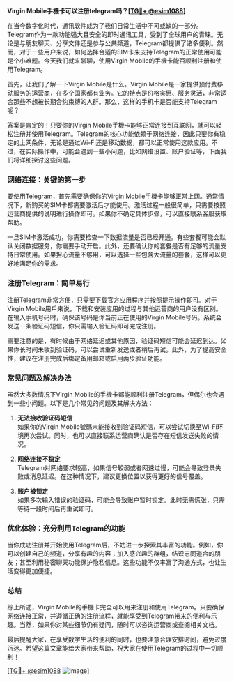 **Virgin Mobile手機卡可以注册telegram吗？[[TG💪+ @esim1088](https://t.me/s/esim1088)]**

在当今数字化时代，通讯软件成为了我们日常生活中不可或缺的一部分。Telegram作为一款功能强大且安全的即时通讯工具，受到了全球用户的青睐。无论是与朋友聊天、分享文件还是参与公共频道，Telegram都提供了诸多便利。然而，对于一些用户来说，如何选择合适的SIM卡来支持Telegram的正常使用可能是个小难题。今天我们就来聊聊，使用Virgin Mobile的手機卡能否顺利注册和使用Telegram。

首先，让我们了解一下Virgin Mobile是什么。Virgin Mobile是一家提供预付费移动服务的运营商，在多个国家都有业务。它的特点是价格实惠、服务灵活，非常适合那些不想被长期合约束缚的人群。那么，这样的手机卡是否能支持Telegram呢？

答案是肯定的！只要你的Virgin Mobile手機卡能够正常连接到互联网，就可以轻松注册并使用Telegram。Telegram的核心功能依赖于网络连接，因此只要你有稳定的上网条件，无论是通过Wi-Fi还是移动数据，都可以正常使用这款应用。不过，在实际操作中，可能会遇到一些小问题，比如网络设置、账户验证等，下面我们将详细探讨这些问题。

### **网络连接：关键的第一步**

要使用Telegram，首先需要确保你的Virgin Mobile手機卡能够正常上网。通常情况下，新购买的SIM卡都需要激活后才能使用。激活过程一般很简单，只需要按照运营商提供的说明进行操作即可。如果你不确定具体步骤，可以直接联系客服获取帮助。

一旦SIM卡激活成功，你需要检查一下数据流量是否已经开通。有些套餐可能会默认关闭数据服务，你需要手动开启。此外，还要确认你的套餐是否有足够的流量支持日常使用。如果担心流量不够用，可以选择一些包含大流量的套餐，这样可以更好地满足你的需求。

### **注册Telegram：简单易行**

注册Telegram非常方便，只需要下载官方应用程序并按照提示操作即可。对于Virgin Mobile用戶来说，下载和安装应用的过程与其他运营商的用户没有区别。在输入手机号码时，确保该号码是你当前正在使用的Virgin Mobile号码。系统会发送一条验证码短信，你只需输入验证码即可完成注册。

需要注意的是，有时候由于网络延迟或其他原因，验证码短信可能会延迟到达。如果你长时间未收到验证码，可以尝试重新发送或者稍后再试。此外，为了提高安全性，建议在注册完成后绑定备用邮箱或启用两步验证功能。

### **常见问题及解决办法**

虽然大多数情况下Virgin Mobile的手機卡都能顺利注册Telegram，但偶尔也会遇到一些小问题。以下是几个常见的问题及其解决方法：

1. **无法接收验证码短信**  
   如果你的Virgin Mobile號碼未能接收到验证码短信，可以尝试切换至Wi-Fi环境再次尝试。同时，也可以直接联系运营商确认是否存在短信发送失败的情况。

2. **网络连接不稳定**  
   Telegram对网络要求较高，如果信号较弱或者网速过慢，可能会导致登录失败或消息延迟。在这种情况下，建议更换位置以获得更好的信号覆盖。

3. **账户被锁定**  
   如果多次输入错误的验证码，可能会导致账户暂时锁定。此时无需慌张，只需等待一段时间后再重试即可。

### **优化体验：充分利用Telegram的功能**

当你成功注册并开始使用Telegram后，不妨进一步探索其丰富的功能。例如，你可以创建自己的频道，分享有趣的内容；加入感兴趣的群组，结识志同道合的朋友；甚至利用秘密聊天功能保护隐私信息。这些功能不仅丰富了沟通方式，也让生活变得更加便捷。

### **总结**

综上所述，Virgin Mobile的手機卡完全可以用来注册和使用Telegram。只要确保网络连接正常，并遵循正确的注册流程，就能享受到Telegram带来的便利与乐趣。当然，如果你对某些细节仍有疑问，随时可以咨询运营商或查阅相关文档。

最后提醒大家，在享受数字生活的便利的同时，也要注意合理安排时间，避免过度沉迷。希望这篇文章能给大家带来帮助，祝大家在使用Telegram的过程中一切顺利！

[[TG💪+ @esim1088](https://t.me/s/esim1088) ![Image](https://i.postimg.cc/4NQfJmqS/Snipaste-2025-05-13-00-14-12.png)]
